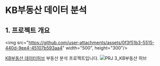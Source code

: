 # KB부동산 데이터 분석

## 1. 프로젝트 개요
<img src="https://github.com/user-attachments/assets/0f3f51b3-5515-440d-9ee4-45107b593aa4" width="500", height="300"/>

[KB부동산 데이터허브](https://data.kbland.kr/) 부동산 분석 프로젝트입니다.
![PRJ 3_KB부동산 허브](https://github.com/user-attachments/assets/24e5a039-f992-4021-9f77-08302acf20e7)
